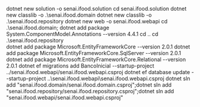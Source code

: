 dotnet new solution -o senai.ifood.solution
cd senai.ifood.solution
dotnet new classlib -o .\senai.ifood.domain
dotnet new classlib -o .\senai.ifood.repository
dotnet new web -o senai.ifood.webapi
cd .\senai.ifood.domain\; dotnet add package System.ComponentModel.Annotations --version 4.4.1
cd ..
cd .\senai.ifood.repository\
dotnet add package Microsoft.EntityFrameworkCore --version 2.0.1
dotnet add package Microsoft.EntityFrameworkCore.SqlServer --version 2.0.1
dotnet add package Microsoft.EntityFrameworkCore.Relational --version 2.0.1
dotnet ef migrations add BancoInicial --startup-project ../senai.ifood.webapi/senai.ifood.webapi.csproj
dotnet ef database update --startup-project ..\senai.ifood.webapi\senai.ifood.webapi.csproj
dotnet sln add "senai.ifood.domain/senai.ifood.domain.csproj";dotnet sln add "senai.ifood.repository/senai.ifood.repository.csproj";dotnet sln add "senai.ifood.webapi/senai.ifood.webapi.csproj"